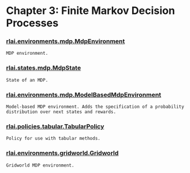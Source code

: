 # Chapter 3:  Finite Markov Decision Processes
### [rlai.environments.mdp.MdpEnvironment](https://github.com/MatthewGerber/rlai/tree/master/src/rlai/environments/mdp.py#L25)
```
MDP environment.
```
### [rlai.states.mdp.MdpState](https://github.com/MatthewGerber/rlai/tree/master/src/rlai/states/mdp.py#L10)
```
State of an MDP.
```
### [rlai.environments.mdp.ModelBasedMdpEnvironment](https://github.com/MatthewGerber/rlai/tree/master/src/rlai/environments/mdp.py#L141)
```
Model-based MDP environment. Adds the specification of a probability distribution over next states and rewards.
```
### [rlai.policies.tabular.TabularPolicy](https://github.com/MatthewGerber/rlai/tree/master/src/rlai/policies/tabular.py#L12)
```
Policy for use with tabular methods.
```
### [rlai.environments.gridworld.Gridworld](https://github.com/MatthewGerber/rlai/tree/master/src/rlai/environments/gridworld.py#L20)
```
Gridworld MDP environment.
```
